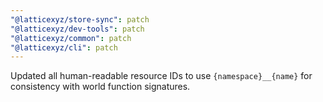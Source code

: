 ```yaml
---
"@latticexyz/store-sync": patch
"@latticexyz/dev-tools": patch
"@latticexyz/common": patch
"@latticexyz/cli": patch
---
```


Updated all human-readable resource IDs to use `{namespace}__{name}` for consistency with world function signatures.

